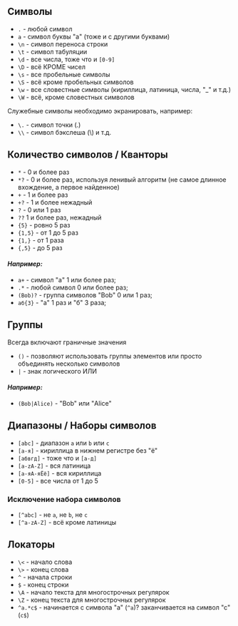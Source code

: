## Символы

* `.` - любой символ
* `a` - символ буквы "a" (тоже и с другими буквами)
* `\n` - символ переноса строки
* `\t` - символ табуляции
* `\d` - все числа, тоже что и `[0-9]`
* `\D` - всё КРОМЕ чисел
* `\s` - все пробельные символы
* `\S` - всё кроме пробельных символов
* `\w` - все словестные символы (кириллица, латиница, числа, "_" и т.д.)
* `\W` - всё, кроме словестных символов

Служебные символы необходимо экранировать, например:
* `\.` - символ точки (.)
* `\\` - символ бэкслеша (\\)
и т.д.

## Количество символов / Кванторы
* `*` - 0 и более раз
* `*?` - 0 и более раз, используя ленивый алгоритм (не самое длинное вхождение, а первое найденное)
* `+` - 1 и более раз
* `+?` - 1 и более нежадный
* `?` - 0 или 1 раз
* `??` 1 и более раз, нежадный
* `{5}` - ровно 5 раз
* `{1,5}` - от 1 до 5 раз
* `{1,}` - от 1 раза
* `{,5}` - до 5 раз
#### *Например:*
- `a+` - символ "a" 1 или более раз;
- `.*` - любой символ 0 или более раз;
- `(Bob)?` - группа символов "Bob" 0 или 1 раз;
- `аб{3}` - "а" 1 раз и "б" 3 раза;

## Группы
Всегда включают граничные значения
* `()` - позволяют использовать группы элементов или просто объединять несколько символов
* `|` - знак логического ИЛИ
#### *Например:*
* `(Bob|Alice)` - "Bob" или "Alice"

## Диапазоны / Наборы символов
*  `[abc]` - диапазон `а` или `b` или `с`
*  `[а-я]` - кириллица в нижнем регистре без "ё"
* `[абвгд]` - тоже что и `[а-д]`
* `[а-zA-Z]` - вся латиница 
* `[а-яА-яЁё]` - вся кириллица
* `[0-5]` - все числа от 1 до 5
### Исключение набора символов
* `[^abc]`  - не `а`, не `b`, не `с`
* `[^а-zA-Z]` - всё кроме латиницы

## Локаторы
* `\<` - начало слова
* `\>` - конец слова
* `^` - начала строки
* `$` - конец строки
* `\A` - начало текста для многострочных регулярок
* `\Z` - конец текста для многострочных регулярок
* `^a.*c$` - начинается  с символа "а" (`^a`)? заканчивается на символ "с" (`c$`)
